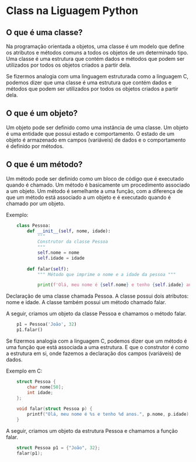 # Class na Liguagem Python 

## O que é uma classe?

Na programação orientada a objetos, uma classe é um modelo que define os atributos e métodos comuns a todos os objetos de um determinado tipo. Uma classe é uma estrutura que contém dados e métodos que podem ser utilizados por todos os objetos criados a partir dela. 

Se fizermos analogia com uma linguagem estruturada como a linguagem C, podemos dizer que uma classe é uma estrutura que contém dados e métodos que podem ser utilizados por todos os objetos criados a partir dela.

## O que é um objeto?

Um objeto pode ser definido como uma instância de uma classe. Um objeto é uma entidade que possui estado e comportamento. O estado de um objeto é armazenado em campos (variáveis) de dados e o comportamento é definido por métodos. 

## O que é um método?

Um método pode ser definido como um bloco de código que é executado quando é chamado. Um método é basicamente um procedimento associado a um objeto. Um método é semelhante a uma função, com a diferença de que um método está associado a um objeto e é executado quando é chamado por um objeto.

Exemplo:

```python
    class Pessoa:
        def __init__(self, nome, idade):
            """
            Construtor da classe Pessoa
            """
            self.nome = nome
            self.idade = idade
    
        def falar(self):
            """ Método que imprime o nome e a idade da pessoa """

            print(f'Olá, meu nome é {self.nome} e tenho {self.idade} anos.')
```
Declaração de uma classe chamada Pessoa. A classe possui dois atributos: nome e idade. A classe também possui um método chamado falar.

A seguir, criamos um objeto da classe Pessoa e chamamos o método falar.

```python
    p1 = Pessoa('João', 32)
    p1.falar()
```

Se fizermos analogia com a linguagem C, podemos dizer que um método é uma função que está associada a uma estrutura. E que o construtor é como a estrutura em si, onde fazemos a declaração dos campos (variáveis) de dados.


Exemplo em C:

```c
    struct Pessoa {
        char nome[50];
        int idade;
    };
    
    void falar(struct Pessoa p) {
        printf("Olá, meu nome é %s e tenho %d anos.", p.nome, p.idade);
    }
```

A seguir, criamos um objeto da estrutura Pessoa e chamamos a função falar.

```c
    struct Pessoa p1 = {"João", 32};
    falar(p1);
```

